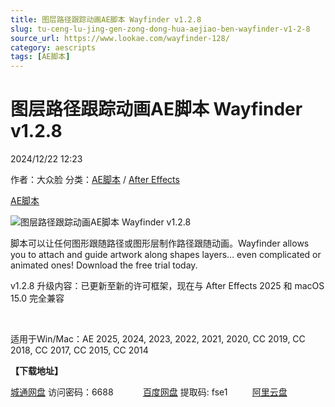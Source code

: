 ```yaml
---
title: 图层路径跟踪动画AE脚本 Wayfinder v1.2.8
slug: tu-ceng-lu-jing-gen-zong-dong-hua-aejiao-ben-wayfinder-v1-2-8
source_url: https://www.lookae.com/wayfinder-128/
category: aescripts
tags: [AE脚本]
---
```

# 图层路径跟踪动画AE脚本 Wayfinder v1.2.8

2024/12/22 12:23

作者：大众脸
分类：[AE脚本](https://www.lookae.com/after-effects/aescripts/) / [After Effects](https://www.lookae.com/after-effects/)

[AE脚本](https://www.lookae.com/tag/ae%e8%84%9a%e6%9c%ac/)

![图层路径跟踪动画AE脚本 Wayfinder v1.2.8](https://www.lookae.com/wp-content/uploads/2019/05/Wayfinder-121.jpg "图层路径跟踪动画AE脚本 Wayfinder v1.2.8-LookAE.com")

脚本可以让任何图形跟随路径或图形层制作路径跟随动画。Wayfinder allows you to attach and guide artwork along shapes layers… even complicated or animated ones! Download the free trial today.

v1.2.8 升级内容：已更新至新的许可框架，现在与 After Effects 2025 和 macOS 15.0 完全兼容

[﻿﻿﻿](http://cloud.video.taobao.com/play/u/null/p/1/e/6/t/1/485840145649.mp4)

适用于Win/Mac：AE 2025, 2024, 2023, 2022, 2021, 2020, CC 2019, CC 2018, CC 2017, CC 2015, CC 2014

**【下载地址】**

[城通网盘](https://url70.ctfile.com/f/2827370-1439999897-b5b4d3?p=4431) 访问密码：6688            [百度网盘](https://pan.baidu.com/s/1nB6pBwMb89J7W4Lm_HhMoA?pwd=fse1) 提取码: fse1          [阿里云盘](https://www.alipan.com/s/KRmYjzhv59F)
